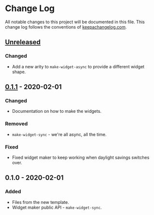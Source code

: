 # Change Log
All notable changes to this project will be documented in this file. This change log follows the conventions of [keepachangelog.com](http://keepachangelog.com/).

## [Unreleased]
### Changed
- Add a new arity to `make-widget-async` to provide a different widget shape.

## [0.1.1] - 2020-02-01
### Changed
- Documentation on how to make the widgets.

### Removed
- `make-widget-sync` - we're all async, all the time.

### Fixed
- Fixed widget maker to keep working when daylight savings switches over.

## 0.1.0 - 2020-02-01
### Added
- Files from the new template.
- Widget maker public API - `make-widget-sync`.

[Unreleased]: https://github.com/your-name/itgm-service/compare/0.1.1...HEAD
[0.1.1]: https://github.com/your-name/itgm-service/compare/0.1.0...0.1.1
